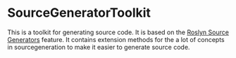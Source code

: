 # SourceGeneratorToolkit

This is a toolkit for generating source code. It is based on the [Roslyn Source Generators](https://devblogs.microsoft.com/dotnet/introducing-c-source-generators/) feature.
It contains extension methods for the a lot of concepts in sourcegeneration to make it easier to generate source code.

